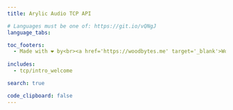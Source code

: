 ```yaml
---
title: Arylic Audio TCP API

# Languages must be one of: https://git.io/vQNgJ
language_tabs:

toc_footers:
  - Made with ❤️ by<br><a href='https://woodbytes.me' target='_blank'>Woodbytes</a> and <a href="https://www.facebook.com/NWT.Stuff" target="_blank">NWT.Stuff</a>
    
includes:
  - tcp/intro_welcome

search: true

code_clipboard: false
---
```

